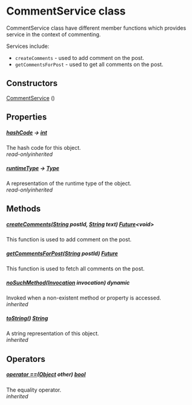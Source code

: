 


# CommentService class









<p>CommentService class have different member functions which provides service in the context of commenting.</p>
<p>Services include:</p>
<ul>
<li><code>createComments</code> - used to add comment on the post.</li>
<li><code>getCommentsForPost</code> - used to get all comments on the post.</li>
</ul>




## Constructors

[CommentService](../services_comment_service/CommentService/CommentService.md) ()

   


## Properties

##### [hashCode](https://api.flutter.dev/flutter/dart-core/Object/hashCode.html) &#8594; [int](https://api.flutter.dev/flutter/dart-core/int-class.html)



The hash code for this object.  
_<span class="feature">read-only</span><span class="feature">inherited</span>_



##### [runtimeType](https://api.flutter.dev/flutter/dart-core/Object/runtimeType.html) &#8594; [Type](https://api.flutter.dev/flutter/dart-core/Type-class.html)



A representation of the runtime type of the object.  
_<span class="feature">read-only</span><span class="feature">inherited</span>_





## Methods

##### [createComments](../services_comment_service/CommentService/createComments.md)([String](https://api.flutter.dev/flutter/dart-core/String-class.html) postId, [String](https://api.flutter.dev/flutter/dart-core/String-class.html) text) [Future](https://api.flutter.dev/flutter/dart-async/Future-class.html)&lt;void>



This function is used to add comment on the post.  




##### [getCommentsForPost](../services_comment_service/CommentService/getCommentsForPost.md)([String](https://api.flutter.dev/flutter/dart-core/String-class.html) postId) [Future](https://api.flutter.dev/flutter/dart-async/Future-class.html)



This function is used to fetch all comments on the post.  




##### [noSuchMethod](https://api.flutter.dev/flutter/dart-core/Object/noSuchMethod.html)([Invocation](https://api.flutter.dev/flutter/dart-core/Invocation-class.html) invocation) dynamic



Invoked when a non-existent method or property is accessed.  
_<span class="feature">inherited</span>_



##### [toString](https://api.flutter.dev/flutter/dart-core/Object/toString.html)() [String](https://api.flutter.dev/flutter/dart-core/String-class.html)



A string representation of this object.  
_<span class="feature">inherited</span>_





## Operators

##### [operator ==](https://api.flutter.dev/flutter/dart-core/Object/operator_equals.html)([Object](https://api.flutter.dev/flutter/dart-core/Object-class.html) other) [bool](https://api.flutter.dev/flutter/dart-core/bool-class.html)



The equality operator.  
_<span class="feature">inherited</span>_















